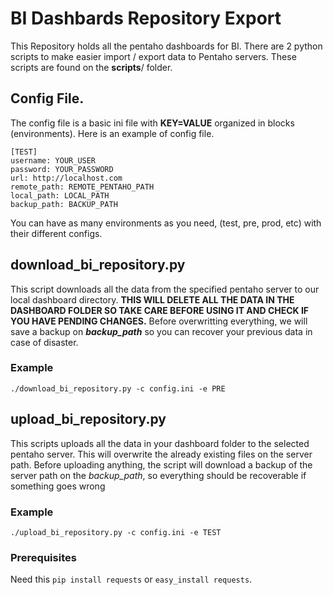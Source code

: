 # BI Dashbards Repository Export

This Repository holds all the pentaho dashboards for BI. There are
2 python scripts to make easier import / export data to Pentaho servers. 
These scripts are found on the **scripts**/ folder.

## Config File.
The config file is a basic ini file with **KEY=VALUE** organized in blocks (environments).
Here is an example of config file.
```
[TEST]
username: YOUR_USER
password: YOUR_PASSWORD
url: http://localhost.com
remote_path: REMOTE_PENTAHO_PATH
local_path: LOCAL_PATH
backup_path: BACKUP_PATH
```

You can have as many environments as you need, (test, pre, prod, etc) with their different configs.

## download_bi_repository.py
This script downloads all the data from the specified pentaho
server to our local dashboard directory. **THIS WILL DELETE ALL
THE DATA IN THE DASHBOARD FOLDER SO TAKE CARE BEFORE USING IT AND
CHECK IF YOU HAVE PENDING CHANGES.** Before overwritting
everything, we will save a backup on ***backup_path*** so you can
recover your previous data in case of disaster.

### Example
```
./download_bi_repository.py -c config.ini -e PRE
```

## upload_bi_repository.py
This scripts uploads all the data in your dashboard folder 
to the selected pentaho server. This will overwrite the already
existing files on the server path. Before uploading anything, 
the script will download a backup of the server path on the
*backup_path*, so everything should be recoverable if something
goes wrong

### Example
```
./upload_bi_repository.py -c config.ini -e TEST
```

### Prerequisites
Need this 
`pip install requests` or `easy_install requests`.
